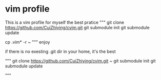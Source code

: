 # vim profile
This is a vim profile for myself
the best pratice
"""
git clone https://github.com/CuiZhiying/cvim.git
git submodule init
git submodule update

cp .vim* -r ~
"""
enjoy


if there is no exesting .git dir in your home, it's the best

"""
git clone https://github.com/CuiZhiying/cvim.git ~
git submodule init
git submodule update

"""
